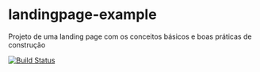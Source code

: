 # landingpage-example
Projeto de uma landing page com os conceitos básicos e boas práticas de construção

[![Build Status](https://app.travis-ci.com/ricardovezetiv/landingpage-example.svg?branch=main)](https://app.travis-ci.com/ricardovezetiv/landingpage-example)
